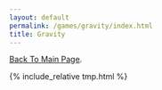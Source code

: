 ```yaml
---
layout: default
permalink: /games/gravity/index.html
title: Gravity
---
```


[Back To Main Page](../../).

{% include_relative tmp.html %} 